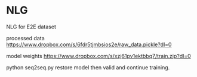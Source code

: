 # NLG
NLG for E2E dataset 

processed data https://www.dropbox.com/s/6fdr5tjmbsios2e/raw_data.pickle?dl=0

model weights https://www.dropbox.com/s/xzj61pv1ektbbq7/train.zip?dl=0

python seq2seq.py restore model then valid and continue training. 


